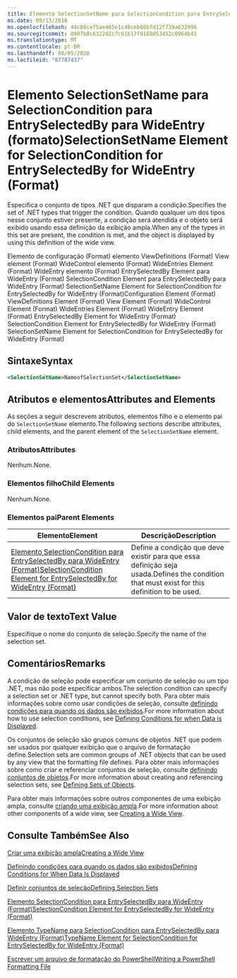 ```yaml
---
title: Elemento SelectionSetName para SelectionCondition para EntrySelectedBy para WideEntry (Format) | Microsoft Docs
ms.date: 09/13/2016
ms.openlocfilehash: 44c88ce75ae485e1c48ceb08bfd12f739a632996
ms.sourcegitcommit: 0907b8c6322d2c7c61b17f8168d53452c8964b41
ms.translationtype: MT
ms.contentlocale: pt-BR
ms.lasthandoff: 08/05/2020
ms.locfileid: "87787437"
---
```

# <a name="selectionsetname-element-for-selectioncondition-for-entryselectedby-for-wideentry-format"></a><span data-ttu-id="0f858-102">Elemento SelectionSetName para SelectionCondition para EntrySelectedBy para WideEntry (formato)</span><span class="sxs-lookup"><span data-stu-id="0f858-102">SelectionSetName Element for SelectionCondition for EntrySelectedBy for WideEntry (Format)</span></span>

<span data-ttu-id="0f858-103">Especifica o conjunto de tipos .NET que disparam a condição.</span><span class="sxs-lookup"><span data-stu-id="0f858-103">Specifies the set of .NET types that trigger the condition.</span></span> <span data-ttu-id="0f858-104">Quando qualquer um dos tipos nesse conjunto estiver presente, a condição será atendida e o objeto será exibido usando essa definição da exibição ampla.</span><span class="sxs-lookup"><span data-stu-id="0f858-104">When any of the types in this set are present, the condition is met, and the object is displayed by using this definition of the wide view.</span></span>

<span data-ttu-id="0f858-105">Elemento de configuração (Format) elemento ViewDefinitions (Format) View element (Format) WideControl elemento (Format) WideEntries Element (Format) WideEntry elemento (Format) EntrySelectedBy Element para WideEntry (Format) SelectionCondition Element para EntrySelectedBy para WideEntry (Format) SelectionSetName Element for SelectionCondition for EntrySelectedBy for WideEntry (Format)</span><span class="sxs-lookup"><span data-stu-id="0f858-105">Configuration Element (Format) ViewDefinitions Element (Format) View Element (Format) WideControl Element (Format) WideEntries Element (Format) WideEntry Element (Format) EntrySelectedBy Element for WideEntry (Format) SelectionCondition Element for EntrySelectedBy for WideEntry (Format) SelectionSetName Element for SelectionCondition for EntrySelectedBy for WideEntry (Format)</span></span>

## <a name="syntax"></a><span data-ttu-id="0f858-106">Sintaxe</span><span class="sxs-lookup"><span data-stu-id="0f858-106">Syntax</span></span>

```xml
<SelectionSetName>NameofSelectionSet</SelectionSetName>
```

## <a name="attributes-and-elements"></a><span data-ttu-id="0f858-107">Atributos e elementos</span><span class="sxs-lookup"><span data-stu-id="0f858-107">Attributes and Elements</span></span>

<span data-ttu-id="0f858-108">As seções a seguir descrevem atributos, elementos filho e o elemento pai do `SelectionSetName` elemento.</span><span class="sxs-lookup"><span data-stu-id="0f858-108">The following sections describe attributes, child elements, and the parent element of the `SelectionSetName` element.</span></span>

### <a name="attributes"></a><span data-ttu-id="0f858-109">Atributos</span><span class="sxs-lookup"><span data-stu-id="0f858-109">Attributes</span></span>

<span data-ttu-id="0f858-110">Nenhum.</span><span class="sxs-lookup"><span data-stu-id="0f858-110">None.</span></span>

### <a name="child-elements"></a><span data-ttu-id="0f858-111">Elementos filho</span><span class="sxs-lookup"><span data-stu-id="0f858-111">Child Elements</span></span>

<span data-ttu-id="0f858-112">Nenhum.</span><span class="sxs-lookup"><span data-stu-id="0f858-112">None.</span></span>

### <a name="parent-elements"></a><span data-ttu-id="0f858-113">Elementos pai</span><span class="sxs-lookup"><span data-stu-id="0f858-113">Parent Elements</span></span>

|<span data-ttu-id="0f858-114">Elemento</span><span class="sxs-lookup"><span data-stu-id="0f858-114">Element</span></span>|<span data-ttu-id="0f858-115">Descrição</span><span class="sxs-lookup"><span data-stu-id="0f858-115">Description</span></span>|
|-------------|-----------------|
|[<span data-ttu-id="0f858-116">Elemento SelectionCondition para EntrySelectedBy para WideEntry (Format)</span><span class="sxs-lookup"><span data-stu-id="0f858-116">SelectionCondition Element for EntrySelectedBy for WideEntry (Format)</span></span>](./selectioncondition-element-for-entryselectedby-for-widecontrol-format.md)|<span data-ttu-id="0f858-117">Define a condição que deve existir para que essa definição seja usada.</span><span class="sxs-lookup"><span data-stu-id="0f858-117">Defines the condition that must exist for this definition to be used.</span></span>|

## <a name="text-value"></a><span data-ttu-id="0f858-118">Valor de texto</span><span class="sxs-lookup"><span data-stu-id="0f858-118">Text Value</span></span>

<span data-ttu-id="0f858-119">Especifique o nome do conjunto de seleção.</span><span class="sxs-lookup"><span data-stu-id="0f858-119">Specify the name of the selection set.</span></span>

## <a name="remarks"></a><span data-ttu-id="0f858-120">Comentários</span><span class="sxs-lookup"><span data-stu-id="0f858-120">Remarks</span></span>

<span data-ttu-id="0f858-121">A condição de seleção pode especificar um conjunto de seleção ou um tipo .NET, mas não pode especificar ambos.</span><span class="sxs-lookup"><span data-stu-id="0f858-121">The selection condition can specify a selection set or .NET type, but cannot specify both.</span></span> <span data-ttu-id="0f858-122">Para obter mais informações sobre como usar condições de seleção, consulte [definindo condições para quando os dados são exibidos](./defining-conditions-for-displaying-data.md).</span><span class="sxs-lookup"><span data-stu-id="0f858-122">For more information about how to use selection conditions, see [Defining Conditions for when Data is Displayed](./defining-conditions-for-displaying-data.md).</span></span>

<span data-ttu-id="0f858-123">Os conjuntos de seleção são grupos comuns de objetos .NET que podem ser usados por qualquer exibição que o arquivo de formatação define.</span><span class="sxs-lookup"><span data-stu-id="0f858-123">Selection sets are common groups of .NET objects that can be used by any view that the formatting file defines.</span></span> <span data-ttu-id="0f858-124">Para obter mais informações sobre como criar e referenciar conjuntos de seleção, consulte [definindo conjuntos de objetos](./defining-selection-sets.md).</span><span class="sxs-lookup"><span data-stu-id="0f858-124">For more information about creating and referencing selection sets, see [Defining Sets of Objects](./defining-selection-sets.md).</span></span>

<span data-ttu-id="0f858-125">Para obter mais informações sobre outros componentes de uma exibição ampla, consulte [criando uma exibição ampla](./creating-a-wide-view.md).</span><span class="sxs-lookup"><span data-stu-id="0f858-125">For more information about other components of a wide view, see [Creating a Wide View](./creating-a-wide-view.md).</span></span>

## <a name="see-also"></a><span data-ttu-id="0f858-126">Consulte Também</span><span class="sxs-lookup"><span data-stu-id="0f858-126">See Also</span></span>

[<span data-ttu-id="0f858-127">Criar uma exibição ampla</span><span class="sxs-lookup"><span data-stu-id="0f858-127">Creating a Wide View</span></span>](./creating-a-wide-view.md)

[<span data-ttu-id="0f858-128">Definindo condições para quando os dados são exibidos</span><span class="sxs-lookup"><span data-stu-id="0f858-128">Defining Conditions for When Data Is Displayed</span></span>](./defining-conditions-for-displaying-data.md)

[<span data-ttu-id="0f858-129">Definir conjuntos de seleção</span><span class="sxs-lookup"><span data-stu-id="0f858-129">Defining Selection Sets</span></span>](./defining-selection-sets.md)

[<span data-ttu-id="0f858-130">Elemento SelectionCondition para EntrySelectedBy para WideEntry (Format)</span><span class="sxs-lookup"><span data-stu-id="0f858-130">SelectionCondition Element for EntrySelectedBy for WideEntry (Format)</span></span>](./selectioncondition-element-for-entryselectedby-for-widecontrol-format.md)

[<span data-ttu-id="0f858-131">Elemento TypeName para SelectionCondition para EntrySelectedBy para WideEntry (Format)</span><span class="sxs-lookup"><span data-stu-id="0f858-131">TypeName Element for SelectionCondition for EntrySelectedBy for WideEntry (Format)</span></span>](./typename-element-for-selectioncondition-for-entryselectedby-for-widecontrol-format.md)

[<span data-ttu-id="0f858-132">Escrever um arquivo de formatação do PowerShell</span><span class="sxs-lookup"><span data-stu-id="0f858-132">Writing a PowerShell Formatting File</span></span>](./writing-a-powershell-formatting-file.md)

